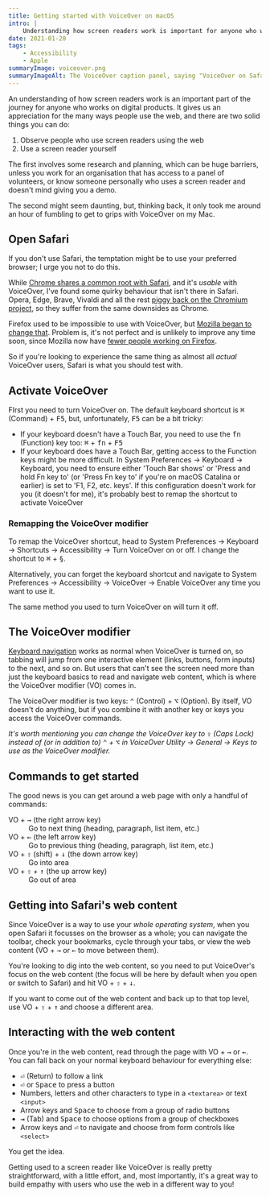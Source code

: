 ```yaml
---
title: Getting started with VoiceOver on macOS
intro: |
    Understanding how screen readers work is important for anyone who works on digital products. Here's how to get started with VoiceOver on macOS.
date: 2021-01-20
tags:
    - Accessibility
    - Apple
summaryImage: voiceover.png
summaryImageAlt: The VoiceOver caption panel, saying "VoiceOver on Safari, Getting started on VoiceOver for macOS, window, Getting started with VoiceOver on macOS, web content has keyboard focus"
---
```


An understanding of how screen readers work is an important part of the journey for anyone who works on digital products. It gives us an appreciation for the many ways people use the web, and there are two solid things you can do:

1. Observe people who use screen readers using the web
2. Use a screen reader yourself

The first involves some research and planning, which can be huge barriers, unless you work for an organisation that has access to a panel of volunteers, or know someone personally who uses a screen reader and doesn't mind giving you a demo.

The second might seem daunting, but, thinking back, it only took me around an hour of fumbling to get to grips with VoiceOver on my Mac.


## Open Safari

If you don't use Safari, the temptation might be to use your preferred browser; I urge you not to do this.

While [Chrome shares a common root with Safari](https://arstechnica.com/information-technology/2013/04/google-going-its-own-way-forking-webkit-rendering-engine/), and it's *usable* with VoiceOver, I've found some quirky behaviour that isn't there in Safari. Opera, Edge, Brave, Vivaldi and all the rest [piggy back on the Chromium project](https://blogs.windows.com/windowsexperience/2018/12/06/microsoft-edge-making-the-web-better-through-more-open-source-collaboration/), so they suffer from the same downsides as Chrome.

Firefox used to be impossible to use with VoiceOver, but [Mozilla began to change that](https://blog.mozilla.org/accessibility/proper-voiceover-support-coming-soon-to-firefox-on-macos/). Problem is, it's not perfect and is unlikely to improve any time soon, since Mozilla now have [fewer people working on Firefox](https://blog.mozilla.org/blog/2020/08/11/changing-world-changing-mozilla/).

So if you're looking to experience the same thing as almost all *actual* VoiceOver users, Safari is what you should test with.


## Activate VoiceOver

FIrst you need to turn VoiceOver on. The default keyboard shortcut is <kbd>⌘</kbd> (Command) + <kbd>F5</kbd>, but, unfortunately, <kbd>F5</kbd> can be a bit tricky:

- If your keyboard doesn't have a Touch Bar, you need to use the <kbd>fn</kbd> (Function) key too: <kbd>⌘</kbd> + <kbd>fn</kbd> + <kbd>F5</kbd>
- If your keyboard does have a Touch Bar, getting access to the Function keys might be more difficult. In System Preferences → Keyboard → Keyboard, you need to ensure either 'Touch Bar shows' or 'Press and hold Fn key to' (or 'Press Fn key to' if you're on macOS Catalina or earlier) is set to 'F1, F2, etc. keys'. If this configuration doesn't work for you (it doesn't for me), it's probably best to remap the shortcut to activate VoiceOver

### Remapping the VoiceOver modifier

To remap the VoiceOver shortcut, head to System Preferences → Keyboard → Shortcuts → Accessibility → Turn VoiceOver on or off.  I change the shortcut to <kbd>⌘</kbd> + <kbd>§</kbd>.

Alternatively, you can forget the keyboard shortcut and navigate to System Preferences → Accessibility → VoiceOver → Enable VoiceOver any time you want to use it.

The same method you used to turn VoiceOver on will turn it off.


## The VoiceOver modifier

[Keyboard navigation](/blog/how-to-use-the-keyboard-to-navigate-on-safari) works as normal when VoiceOver is turned on, so tabbing will jump from one interactive element (links, buttons, form inputs) to the next, and so on. But users that can't see the screen need more than just the keyboard basics to read and navigate web content, which is where the VoiceOver modifier (VO) comes in.

The VoiceOver modifier is two keys: <kbd>⌃</kbd> (Control) + <kbd>⌥</kbd> (Option). By itself, VO doesn't do anything, but if you combine it with another key or keys you access the VoiceOver commands.

<i>It's worth mentioning you can change the VoiceOver key to <kbd>⇪</kbd> (Caps Lock) instead of (or in addition to) <kbd>⌃</kbd> + <kbd>⌥</kbd> in VoiceOver Utility → General → Keys to use as the VoiceOver modifier.</i>


## Commands to get started

The good news is you can get around a web page with only a handful of commands:

<dl>
    <dt>VO + <kbd>→</kbd> (the right arrow key)</dt>
        <dd>Go to next thing (heading, paragraph, list item, etc.)</dd>
    <dt>VO + <kbd>←</kbd> (the left arrow key)</dt>
        <dd>Go to previous thing (heading, paragraph, list item, etc.)</dd>
    <dt>VO + <kbd>⇧</kbd> (shift) + <kbd>↓</kbd> (the down arrow key)</dt>
        <dd>Go into area</dd>
    <dt>VO + <kbd>⇧</kbd> + <kbd>↑</kbd> (the up arrow key)</dt>
        <dd>Go out of area</dd>
</dl>


## Getting into Safari's web content

Since VoiceOver is a way to use your *whole operating system*, when you open Safari it focusses on the browser as a whole; you can navigate the toolbar, check your bookmarks, cycle through your tabs, or view the web content (VO + <kbd>→</kbd> or <kbd>←</kbd> to move between them).

You're looking to dig into the web content, so you need to put VoiceOver's focus on the web content (the focus will be here by default when you open or switch to Safari) and hit VO + <kbd>⇧</kbd> + <kbd>↓</kbd>.

If you want to come out of the web content and back up to that top level, use VO + <kbd>⇧</kbd> + <kbd>↑</kbd> and choose a different area.


## Interacting with the web content

Once you're in the web content, read through the page with VO + <kbd>→</kbd> or <kbd>←</kbd>. You can fall back on your normal keyboard behaviour for everything else:

- <kbd>⏎</kbd> (Return) to follow a link
- <kbd>⏎</kbd> or <kbd>Space</kbd> to press a button
- Numbers, letters and other characters to type in a `<textarea>` or text `<input>`
- Arrow keys and <kbd>Space</kbd> to choose from a group of radio buttons
- <kbd>⇥</kbd> (Tab) and <kbd>Space</kbd> to choose options from a group of checkboxes
- Arrow keys and <kbd>⏎</kbd> to navigate and choose from form controls like `<select>`

You get the idea.

Getting used to a screen reader like VoiceOver is really pretty straightforward, with a little effort, and, most importantly, it's a great way to build empathy with users who use the web in a different way to you!
